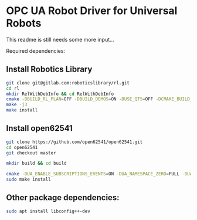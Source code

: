 OPC UA Robot Driver for Universal Robots
========================================

This readme is still needs some more input...


Required dependencies:

## Install Robotics Library

```bash
git clone git@gitlab.com:roboticslibrary/rl.git
cd rl
mkdir RelWithDebInfo && cd RelWithDebInfo
cmake -DBUILD_RL_PLAN=OFF -DBUILD_DEMOS=ON -DUSE_QT5=OFF -DCMAKE_BUILD_TYPE=RelWithDebInfo -DCMAKE_INSTALL_PREFIX:PATH=$HOME/install/rl ..
make -j3
make install
```


## Install open62541

```bash
git clone https://github.com/open62541/open62541.git
cd open62541
git checkout master

mkdir build && cd build

cmake -DUA_ENABLE_SUBSCRIPTIONS_EVENTS=ON -DUA_NAMESPACE_ZERO=FULL -DUA_ENABLE_DISCOVERY_MULTICAST=ON ..
sudo make install
```

## Other package dependencies:

```bash
sudo apt install libconfig++-dev
```